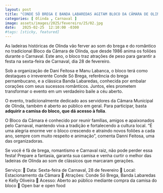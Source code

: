 ```yaml
---
layout: post
title: "CONDE SÓ BREGA E BANDA LABAREDAS AGITAM BLOCO DA CÂMARA DE OLINDA"
categories: [ Olinda , Carnaval ]
image: assets/images/2025/fevereiro/25/02.jpg
date:   2025-02-25  12:10:00 -0300
#tags: [sticky, featured]
---
```

As ladeiras históricas de Olinda vão ferver ao som do brega e do romântico no tradicional Bloco da Câmara de Olinda, que desde 1986 anima os foliões durante o Carnaval. Este ano, o bloco traz atrações de peso para garantir a festa na sexta-feira de Carnaval, dia 28 de fevereiro.

Sob a organização de Dani Feitosa e Manu Labanca, o bloco terá como destaques o irreverente Conde Só Brega, referência do brega pernambucano, e a clássica Banda Labaredas, conhecida por embalar corações com seus sucessos românticos. Juntos, eles prometem transformar o evento em um verdadeiro baile a céu aberto.

O evento, tradicionalmente dedicado aos servidores da Câmara Municipal de Olinda, também é aberto ao público em geral. Para participar, basta **adquirir a camisa do bloco, que dá acesso à folia**.

O Bloco da Câmara é conhecido por reunir famílias, amigos e apaixonados pelo Carnaval, mantendo viva a tradição e fortalecendo a cultura local. “É uma alegria enorme ver o bloco crescendo e atraindo novos foliões a cada ano, sempre com muito respeito e animação”, comenta Danni Feitosa, uma das organizadoras.

Se você é fã de brega, romantismo e Carnaval raiz, não pode perder essa festa! Prepare a fantasia, garanta sua camisa e venha curtir o melhor das ladeiras de Olinda ao som de clássicos que marcaram gerações.

Serviço:
📅 Data: Sexta-feira de Carnaval, 28 de fevereiro
📍 Local: Estacionamento da Câmara
🎤 Atrações: Conde Só Brega, Banda Labaredas e Kelly Oliveira
👕 Acesso: Aberto ao público mediante compra da camisa do bloco
🍲 Open bar e open food

